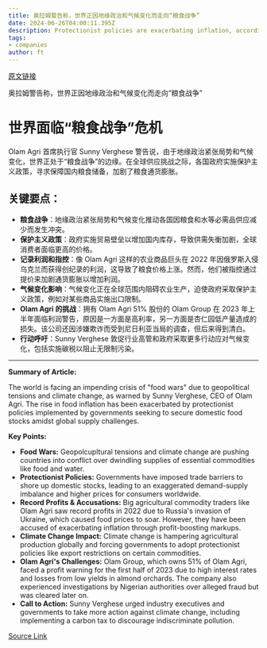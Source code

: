 ```yaml
---
title: 奥拉姆警告称，世界正因地缘政治和气候变化而走向“粮食战争”
date: 2024-06-26T04:00:11.395Z
description: Protectionist policies are exacerbating inflation, according to one of the largest agricultural commodity traders
tags: 
- companies
author: ft
---
```


[原文链接](https://ft.com/content/64ee15d1-c61e-4f48-b6ce-58956176beb0)

奥拉姆警告称，世界正因地缘政治和气候变化而走向“粮食战争”

# 世界面临“粮食战争”危机

Olam Agri 首席执行官 Sunny Verghese 警告说，由于地缘政治紧张局势和气候变化，世界正处于“粮食战争”的边缘。在全球供应挑战之际，各国政府实施保护主义政策，寻求保障国内粮食储备，加剧了粮食通货膨胀。

## 关键要点：
- **粮食战争**：地缘政治紧张局势和气候变化推动各国因粮食和水等必需品供应减少而发生冲突。
- **保护主义政策**：政府实施贸易壁垒以增加国内库存，导致供需失衡加剧，全球消费者面临更高的价格。
- **记录利润和指控**：像 Olam Agri 这样的农业商品巨头在 2022 年因俄罗斯入侵乌克兰而获得创纪录的利润，这导致了粮食价格上涨。然而，他们被指控通过提价来加剧通货膨胀以增加利润。
- **气候变化影响**：气候变化正在全球范围内阻碍农业生产，迫使政府采取保护主义政策，例如对某些商品实施出口限制。
- **Olam Agri 的挑战**：拥有 Olam Agri 51% 股份的 Olam Group 在 2023 年上半年面临利润警告，原因是一方面是高利率，另一方面是杏仁园低产量造成的损失。该公司还因涉嫌欺诈而受到尼日利亚当局的调查，但后来得到清白。
- **行动呼吁**：Sunny Verghese 敦促行业高管和政府采取更多行动应对气候变化，包括实施碳税以阻止无限制污染。

---

 **Summary of Article:** 

The world is facing an impending crisis of "food wars" due to geopolitical tensions and climate change, as warned by Sunny Verghese, CEO of Olam Agri. The rise in food inflation has been exacerbated by protectionist policies implemented by governments seeking to secure domestic food stocks amidst global supply challenges.

**Key Points:**
- **Food Wars:** Geopolcupltural tensions and climate change are pushing countries into conflict over dwindling supplies of essential commodities like food and water.
- **Protectionist Policies:** Governments have imposed trade barriers to shore up domestic stocks, leading to an exaggerated demand-supply imbalance and higher prices for consumers worldwide.
- **Record Profits & Accusations:** Big agricultural commodity traders like Olam Agri saw record profits in 2022 due to Russia's invasion of Ukraine, which caused food prices to soar. However, they have been accused of exacerbating inflation through profit-boosting markups.
- **Climate Change Impact:** Climate change is hampering agricultural production globally and forcing governments to adopt protectionist policies like export restrictions on certain commodities.
- **Olam Agri's Challenges:** Olam Group, which owns 51% of Olam Agri, faced a profit warning for the first half of 2023 due to high interest rates and losses from low yields in almond orchards. The company also experienced investigations by Nigerian authorities over alleged fraud but was cleared later on.
- **Call to Action:** Sunny Verghese urged industry executives and governments to take more action against climate change, including implementing a carbon tax to discourage indiscriminate pollution.

[Source Link](https://ft.com/content/64ee15d1-c61e-4f48-b6ce-58956176beb0)

